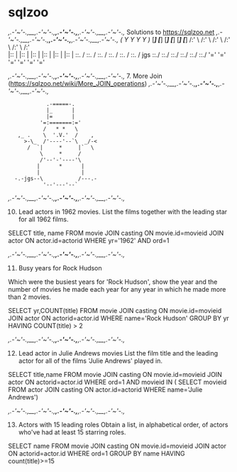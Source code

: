# sqlzoo
_,.-'~'-.,__,.-'~'-.,__,.-'~'-.,__,.-'~'-.,__,.-'~'-.,_
Solutions to https://sqlzoo.net
_,.-'~'-.,__,.-'~'-.,__,.-'~'-.,__,.-'~'-.,__,.-'~'-.,_
       _(_      _Y_      _Y_      _Y_      _Y_      _)_
      [___]    [___]    [___]    [___]    [___]    [___]
      /:' \    /:' \    /:' \    /:' \    /:' \    /:' \
     |::   |  |::   |  |::   |  |::   |  |::   |  |::   |
     \::.  /  \::.  /  \::.  /  \::.  /  \::.  /  \::.  /
 jgs  \::./    \::./    \::./    \::./    \::./    \::./
       '='      '='      '='      '='      '='      '='

_,.-'~'-.,__,.-'~'-.,__,.-'~'-.,__,.-'~'-.,__,.-'~'-.,_
7. More Join (https://sqlzoo.net/wiki/More_JOIN_operations)
_,.-'~'-.,__,.-'~'-.,__,.-'~'-.,__,.-'~'-.,__,.-'~'-.,_

                .-=====-.
                |_      |
                |=      |
              '=:=======:='
               /   * *   \
       ,_ .    \  '.V.'  /    ,
         >-\_  /'----'--`\  _/-<
          /  `|     *     |`  \
              \     *     /
              /'--'-'----'\
             |      *      |
             |             |
      -.-jgs--\           /---.-
               '--'---'--`
               
 _,.-'~'-.,__,.-'~'-.,__,.-'~'-.,__,.-'~'-.,__,.-'~'-.,_
 
 10. Lead actors in 1962 movies.
 List the films together with the leading star for all 1962 films. 
 
 SELECT title, name FROM
 movie JOIN casting ON movie.id=movieid 
       JOIN actor ON actor.id=actorid
 WHERE yr='1962' AND ord=1
 
 
 _,.-'~'-.,__,.-'~'-.,__,.-'~'-.,__,.-'~'-.,__,.-'~'-.,_
 
 11. Busy years for Rock Hudson
 
 Which were the busiest years for 'Rock Hudson', show the year 
 and the number of movies he made each year for any year in which he made more than 2 movies. 
 
 SELECT yr,COUNT(title) FROM
 movie JOIN casting ON movie.id=movieid
       JOIN actor   ON actorid=actor.id
 WHERE name='Rock Hudson'
 GROUP BY yr
 HAVING COUNT(title) > 2
 
 
 _,.-'~'-.,__,.-'~'-.,__,.-'~'-.,__,.-'~'-.,__,.-'~'-.,_
 
 12. Lead actor in Julie Andrews movies
 List the film title and the leading actor for all of the films 'Julie Andrews' played in.
 
 SELECT title,name FROM
 movie JOIN casting ON movie.id=movieid
      JOIN actor   ON actorid=actor.id
 WHERE ord=1 AND movieid IN (
 SELECT movieid FROM actor 
 JOIN casting ON actor.id=actorid
 WHERE name='Julie Andrews')
 
  _,.-'~'-.,__,.-'~'-.,__,.-'~'-.,__,.-'~'-.,__,.-'~'-.,_
 
 13. Actors with 15 leading roles
 Obtain a list, in alphabetical order, of actors who've had at least 15 starring roles.
 
 SELECT name FROM
 movie JOIN casting ON movie.id=movieid
      JOIN actor   ON actorid=actor.id
 WHERE ord=1
 GROUP BY name
 HAVING count(title)>=15
